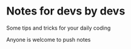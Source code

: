 # Notes for devs by devs

Some tips and tricks for your daily coding

Anyone is welcome to push notes

